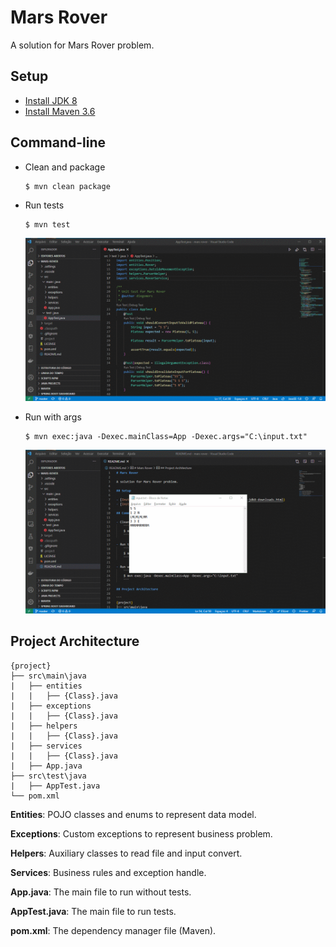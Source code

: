 # Mars Rover

A solution for Mars Rover problem.

## Setup

- [Install JDK 8](https://www.oracle.com/java/technologies/javase/javase-jdk8-downloads.html)
- [Install Maven 3.6](https://maven.apache.org/install.html)

## Command-line

- Clean and package
    ```
    $ mvn clean package
    ```

- Run tests
    ```
    $ mvn test
    ```
    ![](https://github.com/diegomors/mars-rover/blob/master/images/tests.gif)

- Run with args
    ```
    $ mvn exec:java -Dexec.mainClass=App -Dexec.args="C:\input.txt"
    ```
    ![](https://github.com/diegomors/mars-rover/blob/master/images/run.gif)

## Project Architecture

```
{project}
├── src\main\java
|   ├── entities
|   |   ├── {Class}.java
|   ├── exceptions
|   |   ├── {Class}.java
|   ├── helpers
|   |   ├── {Class}.java
|   ├── services
|   |   ├── {Class}.java
|   ├── App.java
├── src\test\java
|   ├── AppTest.java
└── pom.xml
```

**Entities**: POJO classes and enums to represent data model.

**Exceptions**: Custom exceptions to represent business problem.

**Helpers**: Auxiliary classes to read file and input convert.

**Services**: Business rules and exception handle.

**App.java**: The main file to run without tests.

**AppTest.java**: The main file to run tests.

**pom.xml**: The dependency manager file (Maven).